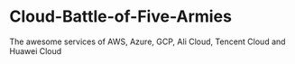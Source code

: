 # Cloud-Battle-of-Five-Armies
The awesome services of AWS, Azure, GCP, Ali Cloud, Tencent Cloud and Huawei Cloud
